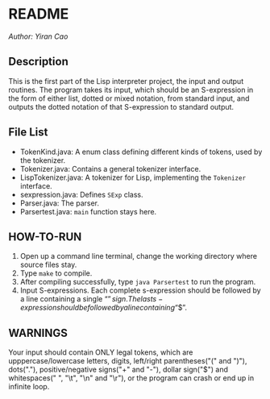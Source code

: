 # README
*Author: Yiran Cao*

## Description
This is the first part of the Lisp interpreter project, the input and output routines. The program takes its input, which should be an S-expression in the form of either list, dotted or mixed notation, from standard input, and outputs the dotted notation of that S-expression to standard output.

## File List
* TokenKind.java: A enum class defining different kinds of tokens, used by the tokenizer.
* Tokenizer.java: Contains a general tokenizer interface.
* LispTokenizer.java: A tokenizer for Lisp, implementing the `Tokenizer ` interface.
* sexpression.java: Defines `SExp` class.
* Parser.java: The parser.
* Parsertest.java: `main` function stays here.

## HOW-TO-RUN
1. Open up a command line terminal, change the working directory where source files stay.
2. Type `make` to compile.
3. After compiling successfully, type `java Parsertest` to run the program.
4. Input S-expressions. Each complete s-expression should be followed by a line containing a single “$” sign. The last s-expression should be followed by a line containing “$$”. 

## WARNINGS
Your input should contain ONLY legal tokens, which are upppercase/lowercase letters, digits, left/right parentheses("(" and ")"), dots("."), positive/negative signs("+" and "-"), dollar sign("$") and whitespaces(" ", "\t", "\n" and "\r"), or the program can crash or end up in infinite loop.
